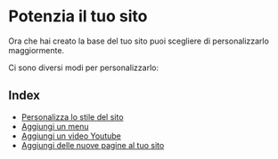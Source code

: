 # Potenzia il tuo sito

Ora che hai creato la base del tuo sito puoi scegliere di personalizzarlo maggiormente.

Ci sono diversi modi per personalizzarlo:

## Index

- [Personalizza lo stile del sito](personalizza-stile)
- [Aggiungi un menu](aggiungi-menu)
- [Aggiungi un video Youtube](aggiungi-un-video-youtube)
- [Aggiungi delle nuove pagine al tuo sito](aggiungi-nuove-pagine)
